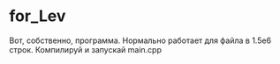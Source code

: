 # for_Lev

Вот, собственно, программа. Нормально работает для файла в 1.5e6 строк.
Компилируй и запускай main.cpp
